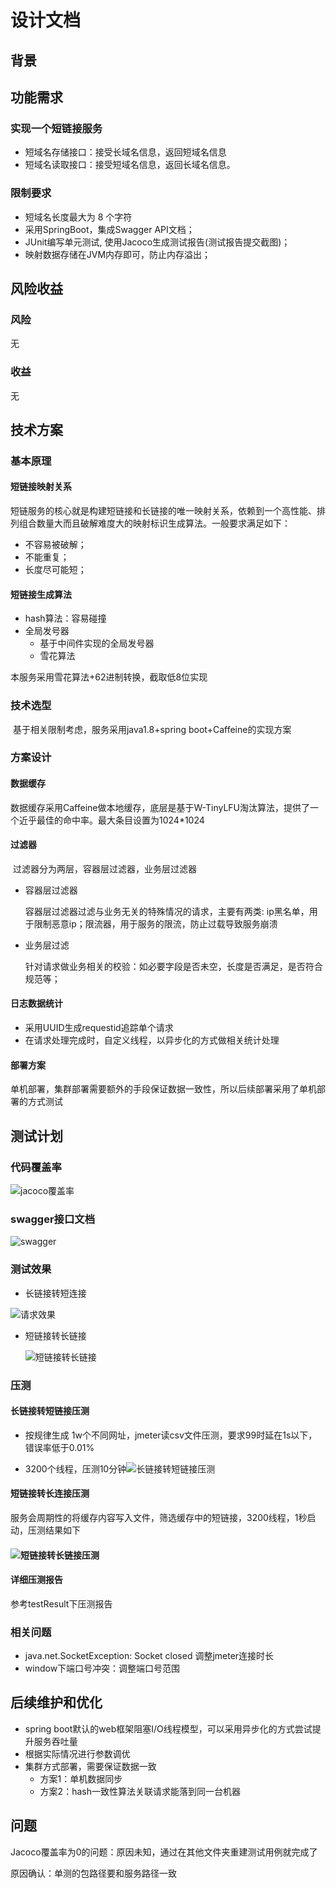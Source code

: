 # 设计文档

## 背景

## 功能需求

### 实现一个短链接服务

- 短域名存储接口：接受长域名信息，返回短域名信息
- 短域名读取接口：接受短域名信息，返回长域名信息。

### 限制要求

- 短域名长度最大为 8 个字符
- 采用SpringBoot，集成Swagger API文档；
- JUnit编写单元测试, 使用Jacoco生成测试报告(测试报告提交截图)；
- 映射数据存储在JVM内存即可，防止内存溢出；

## 风险收益

### 风险

无

### 收益

无

## 技术方案

### 基本原理

#### 短链接映射关系

短链服务的核心就是构建短链接和长链接的唯一映射关系，依赖到一个高性能、排列组合数量大而且破解难度大的映射标识生成算法。一般要求满足如下：

- 不容易被破解；
- 不能重复；
- 长度尽可能短；

#### 短链接生成算法

- hash算法：容易碰撞
- 全局发号器
  - 基于中间件实现的全局发号器
  - 雪花算法

本服务采用雪花算法+62进制转换，截取低8位实现

###  技术选型

​	基于相关限制考虑，服务采用java1.8+spring boot+Caffeine的实现方案

### 方案设计

#### 数据缓存

​	数据缓存采用Caffeine做本地缓存，底层是基于W-TinyLFU淘汰算法，提供了一个近乎最佳的命中率。最大条目设置为1024*1024

#### 过滤器

​	过滤器分为两层，容器层过滤器，业务层过滤器

- 容器层过滤器

  容器层过滤器过滤与业务无关的特殊情况的请求，主要有两类: ip黑名单，用于限制恶意ip；限流器，用于服务的限流，防止过载导致服务崩溃

- 业务层过滤

  针对请求做业务相关的校验：如必要字段是否未空，长度是否满足，是否符合规范等；

#### 日志数据统计

-  采用UUID生成requestid追踪单个请求
- 在请求处理完成时，自定义线程，以异步化的方式做相关统计处理

#### 部署方案

​	单机部署，集群部署需要额外的手段保证数据一致性，所以后续部署采用了单机部署的方式测试

## 测试计划

### 代码覆盖率

![jacoco覆盖率](.\testResult\jacoco覆盖率.png)

### swagger接口文档

![swagger](.\testResult\swagger.png)

### 测试效果

- 长链接转短连接

![请求效果](testResult/请求效果.png)

- 短链接转长链接

  ![短链接转长链接](testResult/短链接转长链接.png)

### 压测

#### 长链接转短链接压测

- 按规律生成 1w个不同网址，jmeter读csv文件压测，要求99时延在1s以下，错误率低于0.01%

- 3200个线程，压测10分钟![长链接转短链接压测](testResult/长链接转短链接压测.png)



#### 短链接转长连接压测

服务会周期性的将缓存内容写入文件，筛选缓存中的短链接，3200线程，1秒启动，压测结果如下

#### ![短链接转长链接压测](testResult/短链接转长链接压测.png)

#### 详细压测报告

参考testResult下压测报告

### 相关问题

- java.net.SocketException: Socket closed  调整jmeter连接时长
- window下端口号冲突：调整端口号范围

## 后续维护和优化

- spring boot默认的web框架阻塞I/O线程模型，可以采用异步化的方式尝试提升服务吞吐量
- 根据实际情况进行参数调优
- 集群方式部署，需要保证数据一致
  - 方案1：单机数据同步
  - 方案2：hash一致性算法关联请求能落到同一台机器

## 问题

Jacoco覆盖率为0的问题：原因未知，通过在其他文件夹重建测试用例就完成了

原因确认：单测的包路径要和服务路径一致
